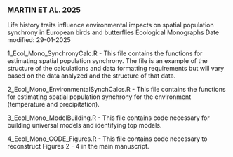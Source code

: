 ### MARTIN ET AL. 2025
Life history traits influence environmental impacts on spatial population synchrony in European birds and butterflies
Ecological Monographs
Date modified: 29-01-2025

1_Ecol_Mono_SynchronyCalc.R - This file contains the functions for estimating spatial population synchrony. The file is an example of the structure of the calculations and data formatting requirements but will vary based on the data analyzed and the structure of that data.


2_Ecol_Mono_EnvironmentalSynchCalcs.R - This file contains the functions for estimating spatial population synchrony for the environment (temperature and precipitation). 



3_Ecol_Mono_ModelBuilding.R - This file contains code necessary for building universal models and identifying top models. 



4_Ecol_Mono_CODE_Figures.R - This file contains code necessary to reconstruct Figures 2 - 4 in the main manuscript.
